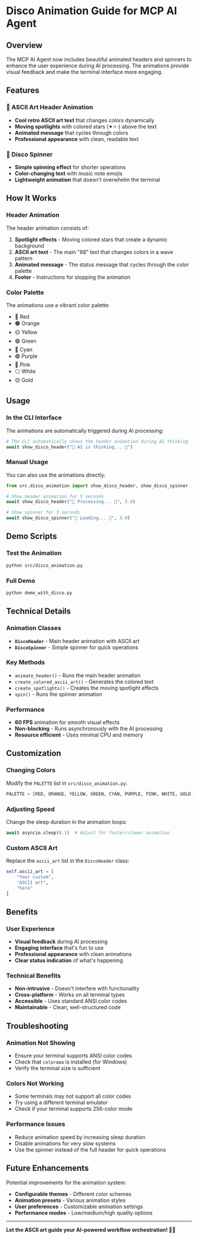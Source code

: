# Disco Animation Guide for MCP AI Agent

## Overview

The MCP AI Agent now includes beautiful animated headers and spinners to enhance the user experience during AI processing. The animations provide visual feedback and make the terminal interface more engaging.

## Features

### 🎨 ASCII Art Header Animation
- **Cool retro ASCII art text** that changes colors dynamically
- **Moving spotlights** with colored stars (✦✧·) above the text
- **Animated message** that cycles through colors
- **Professional appearance** with clean, readable text

### 🎵 Disco Spinner
- **Simple spinning effect** for shorter operations
- **Color-changing text** with music note emojis
- **Lightweight animation** that doesn't overwhelm the terminal

## How It Works

### Header Animation
The header animation consists of:
1. **Spotlight effects** - Moving colored stars that create a dynamic background
2. **ASCII art text** - The main "88" text that changes colors in a wave pattern
3. **Animated message** - The status message that cycles through the color palette
4. **Footer** - Instructions for stopping the animation

### Color Palette
The animations use a vibrant color palette:
- 🔴 Red
- 🟠 Orange  
- 🟡 Yellow
- 🟢 Green
- 🔵 Cyan
- 🟣 Purple
- 🩷 Pink
- ⚪ White
- 🟡 Gold

## Usage

### In the CLI Interface
The animations are automatically triggered during AI processing:

```python
# The CLI automatically shows the header animation during AI thinking
await show_disco_header("🎵 AI is thinking... 🎵")
```

### Manual Usage
You can also use the animations directly:

```python
from src.disco_animation import show_disco_header, show_disco_spinner

# Show header animation for 5 seconds
await show_disco_header("🎵 Processing... 🎵", 5.0)

# Show spinner for 3 seconds
await show_disco_spinner("🎵 Loading... 🎵", 3.0)
```

## Demo Scripts

### Test the Animation
```bash
python src/disco_animation.py
```

### Full Demo
```bash
python demo_with_disco.py
```

## Technical Details

### Animation Classes
- **`DiscoHeader`** - Main header animation with ASCII art
- **`DiscoSpinner`** - Simple spinner for quick operations

### Key Methods
- `animate_header()` - Runs the main header animation
- `create_colored_ascii_art()` - Generates the colored text
- `create_spotlights()` - Creates the moving spotlight effects
- `spin()` - Runs the spinner animation

### Performance
- **60 FPS** animation for smooth visual effects
- **Non-blocking** - Runs asynchronously with the AI processing
- **Resource efficient** - Uses minimal CPU and memory

## Customization

### Changing Colors
Modify the `PALETTE` list in `src/disco_animation.py`:

```python
PALETTE = [RED, ORANGE, YELLOW, GREEN, CYAN, PURPLE, PINK, WHITE, GOLD]
```

### Adjusting Speed
Change the sleep duration in the animation loops:

```python
await asyncio.sleep(0.1)  # Adjust for faster/slower animation
```

### Custom ASCII Art
Replace the `ascii_art` list in the `DiscoHeader` class:

```python
self.ascii_art = [
    "Your custom",
    "ASCII art",
    "here"
]
```

## Benefits

### User Experience
- **Visual feedback** during AI processing
- **Engaging interface** that's fun to use
- **Professional appearance** with clean animations
- **Clear status indication** of what's happening

### Technical Benefits
- **Non-intrusive** - Doesn't interfere with functionality
- **Cross-platform** - Works on all terminal types
- **Accessible** - Uses standard ANSI color codes
- **Maintainable** - Clean, well-structured code

## Troubleshooting

### Animation Not Showing
- Ensure your terminal supports ANSI color codes
- Check that `colorama` is installed (for Windows)
- Verify the terminal size is sufficient

### Colors Not Working
- Some terminals may not support all color codes
- Try using a different terminal emulator
- Check if your terminal supports 256-color mode

### Performance Issues
- Reduce animation speed by increasing sleep duration
- Disable animations for very slow systems
- Use the spinner instead of the full header for quick operations

## Future Enhancements

Potential improvements for the animation system:
- **Configurable themes** - Different color schemes
- **Animation presets** - Various animation styles
- **User preferences** - Customizable animation settings
- **Performance modes** - Low/medium/high quality options

---

**Let the ASCII art guide your AI-powered workflow orchestration! 🎵✨**
